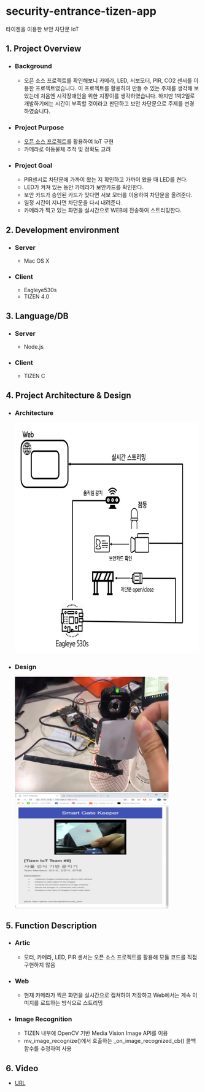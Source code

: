 # security-entrance-tizen-app
타이젠을 이용한 보안 차단문 IoT

## 1. Project Overview 
+ ### Background 
  * 오픈 소스 프로젝트를 확인해보니 카메라, LED, 서보모터, PIR, CO2 센서를 이용한 프로젝트였습니다. 
  이 프로젝트를 활용하여 만들 수 있는 주제를 생각해 보았는데 처음엔 시각장애인을 위한 지팡이를 생각하였습니다.
  하지만 1박2일로 개발하기에는 시간이 부족할 것이라고 판단하고 보안 차단문으로 주제를 변경하였습니다.

+ ### Project Purpose
  * [오픈 소스 프로젝트](https://github.com/tizen-github/smart-blackbox)를 활용하여 IoT 구현
  * 카메라로 이동물체 추적 및 정확도 고려
  
+ ### Project Goal
  * PIR센서로 차단문에 가까이 왔는 지 확인하고 가까이 왔을 때 LED를 켠다.
  * LED가 켜져 있는 동안 카메라가 보안카드를 확인한다.
  * 보안 카드가 승인된 카드가 맞다면 서보 모터를 이용하여 차단문을 올려준다.
  * 일정 시간이 지나면 차단문을 다시 내려준다.
  * 카메라가 찍고 있는 화면을 실시간으로 WEB에 전송하여 스트리밍한다.
  
## 2. Development environment
+ ### Server
  * Mac OS X 
+ ### Client
  * Eagleye530s
  * TIZEN 4.0
  
## 3. Language/DB
+ ### Server
  * Node.js
+ ### Client
  * TIZEN C
  
## 4. Project Architecture & Design
+ ### Architecture
   <img src="pic/Architecture.PNG" width="800" height="600">
+ ### Design
   <img src="pic/design.png" width="400" height="300">
   <img src="pic/web.png" width="400" height="300">
   
## 5. Function Description
+ ### Artic
  * 모터, 카메라, LED, PIR 센서는 오픈 소스 프로젝트를 활용해 모듈 코드를 직접 구현하지 않음
+ ### Web
  * 현재 카메라가 찍은 화면을 실시간으로 캡쳐하여 저장하고 Web에서는 계속 이미지를 로드하는 방식으로 스트리밍
+ ### Image Recognition
  * TIZEN 내부에 OpenCV 기반 Media Vision Image API를 이용
  * mv_image_recognize()에서 호출하는 _on_image_recognized_cb() 콜백 함수를 수정하여 사용

## 6. Video
  * [URL](https://www.youtube.com/watch?v=ZFVuHHsI1uE)
